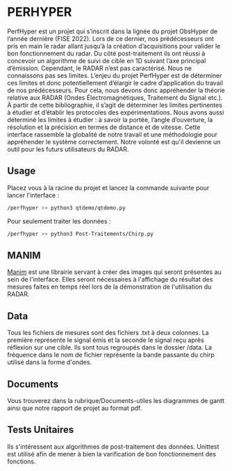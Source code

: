 # PERHYPER
PerfHyper est un projet qui s’inscrit dans la lignée du projet ObsHyper de l’année dernière (FISE 2022). Lors de ce dernier, nos prédécesseurs ont pris en main le radar allant jusqu’à la création d’acquisitions pour valider le bon fonctionnement du radar. Du côté post-traitement ils ont réussi à concevoir un algorithme de suivi de cible en 1D suivant l’axe principal d’émission. Cependant, le RADAR n’est pas caractérisé. Nous ne connaissons pas ses limites. L’enjeu du projet PerfHyper est de déterminer ces limites et donc potentiellement d’élargir le cadre d’application du travail de nos prédécesseurs. Pour cela, nous devons donc appréhender la théorie relative aux RADAR (Ondes Électromagnétiques, Traitement du Signal etc.). À partir de cette bibliographie, il s’agit de déterminer les limites pertinentes à étudier et d’établir les protocoles des expérimentations. Nous avons aussi déterminé les limites à
étudier : à savoir la portée, l’angle d’ouverture, la résolution et la précision en termes de distance et de vitesse. Cette interface rassemble la globalité de notre travail et une méthodologie pour appréhender le système correctement. Notre volonté est qu'il devienne un outil pour les futurs utilisateurs du RADAR.

## Usage

Placez vous à la racine du projet et lancez la commande suivante pour lancer l'interface :
```bash
/perfhyper >> python3 qtdemo/qtdemo.py
```


Pour seulement traiter les données :
```bash
/perfhyper >> python3 Post-Traitements/Chirp.py
```
## MANIM
[Manim](https://github.com/3b1b/manim) est une librairie servant à créer des images qui seront présentes au sein de l'interface. Elles seront nécessaires à l'affichage du résultat des mesures faites en temps réel lors de la démonstration de l'utilisation du RADAR. 

## Data
Tous les fichiers de mesures sont des fichiers .txt à deux colonnes. La première représente le signal émis et la seconde le signal reçu après réflexion sur une cible. Ils sont tous regroupés dans le dossier /data. La fréquence dans le nom de fichier représente la bande passante du chirp utilisé dans la forme d'ondes.

## Documents
Vous trouverez dans la rubrique/Documents-utiles les diagrammes de gantt ainsi que notre rapport de projet au format pdf.

## Tests Unitaires
Ils s'intéressent aux algorithmes de post-traitement des données. Unittest est utilisé afin de mener à bien la varification de bon fonctionnement des fonctions.


